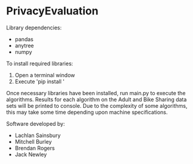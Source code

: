 # PrivacyEvaluation

Library dependencies:
- pandas
- anytree
- numpy

To install required libraries:
1. Open a terminal window
2. Execute 'pip install <libraryName>'


Once necessary libraries have been installed, run main.py to execute the algorithms. Results for each algorithm on
the Adult and Bike Sharing data sets will be printed to console. Due to the complexity of some algorithms, this
may take some time depending upon machine specifications.


Software developed by:
- Lachlan Sainsbury
- Mitchell Burley
- Brendan Rogers
- Jack Newley